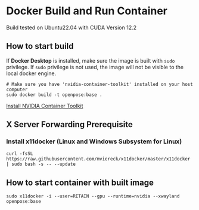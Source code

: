 # Docker Build and Run Container

Build tested on Ubuntu22.04 with CUDA Version 12.2

## How to start build

If **Docker Desktop** is installed, make sure the image is built with `sudo` privilege. If `sudo` privilege is not used, the image will not be visible to the local docker engine.

```[bash]
# Make sure you have 'nvidia-container-toolkit' installed on your host computer
sudo docker build -t openpose:base .
```

[Install NVIDIA Container Toolkit](https://docs.nvidia.com/datacenter/cloud-native/container-toolkit/latest/install-guide.html)

## X Server Forwarding Prerequisite

### Install x11docker (Linux and Windows Subsystem for Linux)

```[bash]
curl -fsSL https://raw.githubusercontent.com/mviereck/x11docker/master/x11docker | sudo bash -s -- --update
```

## How to start container with built image

```[bash]
sudo x11docker -i --user=RETAIN --gpu --runtime=nvidia --xwayland openpose:base
```
